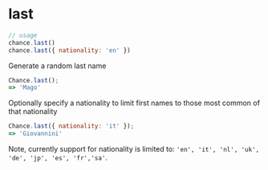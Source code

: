 # last

```js
// usage
chance.last()
chance.last({ nationality: 'en' })
```

Generate a random last name

```js
Chance.last();
=> 'Mago'
```

Optionally specify a nationality to limit first names to those most common of that nationality

```js
Chance.last({ nationality: 'it' });
=> 'Giovannini'
```

Note, currently support for nationality is limited to: `'en', 'it', 'nl', 'uk', 'de', 'jp', 'es', 'fr','sa'`.
